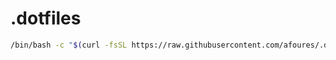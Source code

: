 # .dotfiles

```bash
/bin/bash -c "$(curl -fsSL https://raw.githubusercontent.com/afoures/.dotfiles/HEAD/setup.sh)"
```